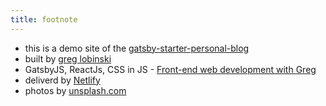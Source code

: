 ```yaml
---
title: footnote
---
```


* this is a demo site of the [gatsby-starter-personal-blog](https://github.com/greglobinski/gatsby-starter-personal-blog)
* built by [greg lobinski](https://www.greglobinski.com)
* GatsbyJS, ReactJs, CSS in JS - [Front-end web development with Greg](https://dev.greglobinski.com)
* deliverd by [Netlify](https://www.netlify.com/)
* photos by [unsplash.com](https://unsplash.com)